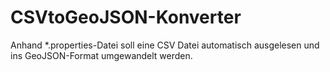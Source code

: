 # CSVtoGeoJSON-Konverter
Anhand *.properties-Datei soll eine CSV Datei automatisch ausgelesen und ins GeoJSON-Format umgewandelt werden.
